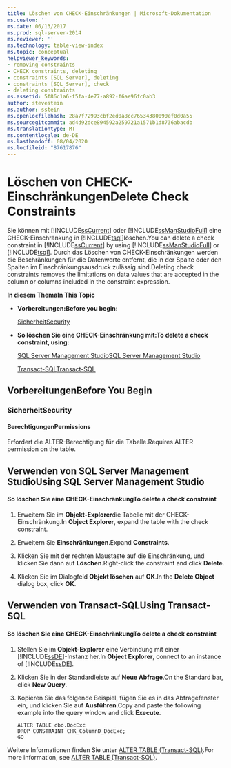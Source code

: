 ```yaml
---
title: Löschen von CHECK-Einschränkungen | Microsoft-Dokumentation
ms.custom: ''
ms.date: 06/13/2017
ms.prod: sql-server-2014
ms.reviewer: ''
ms.technology: table-view-index
ms.topic: conceptual
helpviewer_keywords:
- removing constraints
- CHECK constraints, deleting
- constraints [SQL Server], deleting
- constraints [SQL Server], check
- deleting constraints
ms.assetid: 5f86c1a6-f5fa-4e77-a892-f6ae96fc0ab3
author: stevestein
ms.author: sstein
ms.openlocfilehash: 28a7f72993cbf2ed0a8cc76534380090ef0d0a55
ms.sourcegitcommit: ad4d92dce894592a259721a1571b1d8736abacdb
ms.translationtype: MT
ms.contentlocale: de-DE
ms.lasthandoff: 08/04/2020
ms.locfileid: "87617876"
---
```

# <a name="delete-check-constraints"></a><span data-ttu-id="92010-102">Löschen von CHECK-Einschränkungen</span><span class="sxs-lookup"><span data-stu-id="92010-102">Delete Check Constraints</span></span>
  <span data-ttu-id="92010-103">Sie können mit [!INCLUDE[ssCurrent](../../includes/sscurrent-md.md)] oder [!INCLUDE[ssManStudioFull](../../includes/ssmanstudiofull-md.md)] eine CHECK-Einschränkung in [!INCLUDE[tsql](../../includes/tsql-md.md)]löschen.</span><span class="sxs-lookup"><span data-stu-id="92010-103">You can delete a check constraint in [!INCLUDE[ssCurrent](../../includes/sscurrent-md.md)] by using [!INCLUDE[ssManStudioFull](../../includes/ssmanstudiofull-md.md)] or [!INCLUDE[tsql](../../includes/tsql-md.md)].</span></span> <span data-ttu-id="92010-104">Durch das Löschen von CHECK-Einschränkungen werden die Beschränkungen für die Datenwerte entfernt, die in der Spalte oder den Spalten im Einschränkungsausdruck zulässig sind.</span><span class="sxs-lookup"><span data-stu-id="92010-104">Deleting check constraints removes the limitations on data values that are accepted in the column or columns included in the constraint expression.</span></span>  
  
 <span data-ttu-id="92010-105">**In diesem Thema**</span><span class="sxs-lookup"><span data-stu-id="92010-105">**In This Topic**</span></span>  
  
-   <span data-ttu-id="92010-106">**Vorbereitungen:**</span><span class="sxs-lookup"><span data-stu-id="92010-106">**Before you begin:**</span></span>  
  
     [<span data-ttu-id="92010-107">Sicherheit</span><span class="sxs-lookup"><span data-stu-id="92010-107">Security</span></span>](#Security)  
  
-   <span data-ttu-id="92010-108">**So löschen Sie eine CHECK-Einschränkung mit:**</span><span class="sxs-lookup"><span data-stu-id="92010-108">**To delete a check constraint, using:**</span></span>  
  
     [<span data-ttu-id="92010-109">SQL Server Management Studio</span><span class="sxs-lookup"><span data-stu-id="92010-109">SQL Server Management Studio</span></span>](#SSMSProcedure)  
  
     [<span data-ttu-id="92010-110">Transact-SQL</span><span class="sxs-lookup"><span data-stu-id="92010-110">Transact-SQL</span></span>](#TsqlProcedure)  
  
##  <a name="before-you-begin"></a><a name="BeforeYouBegin"></a> <span data-ttu-id="92010-111">Vorbereitungen</span><span class="sxs-lookup"><span data-stu-id="92010-111">Before You Begin</span></span>  
  
###  <a name="security"></a><a name="Security"></a> <span data-ttu-id="92010-112">Sicherheit</span><span class="sxs-lookup"><span data-stu-id="92010-112">Security</span></span>  
  
####  <a name="permissions"></a><a name="Permissions"></a> <span data-ttu-id="92010-113">Berechtigungen</span><span class="sxs-lookup"><span data-stu-id="92010-113">Permissions</span></span>  
 <span data-ttu-id="92010-114">Erfordert die ALTER-Berechtigung für die Tabelle.</span><span class="sxs-lookup"><span data-stu-id="92010-114">Requires ALTER permission on the table.</span></span>  
  
##  <a name="using-sql-server-management-studio"></a><a name="SSMSProcedure"></a> <span data-ttu-id="92010-115">Verwenden von SQL Server Management Studio</span><span class="sxs-lookup"><span data-stu-id="92010-115">Using SQL Server Management Studio</span></span>  
  
#### <a name="to-delete-a-check-constraint"></a><span data-ttu-id="92010-116">So löschen Sie eine CHECK-Einschränkung</span><span class="sxs-lookup"><span data-stu-id="92010-116">To delete a check constraint</span></span>  
  
1.  <span data-ttu-id="92010-117">Erweitern Sie im **Objekt-Explorer**die Tabelle mit der CHECK-Einschränkung.</span><span class="sxs-lookup"><span data-stu-id="92010-117">In **Object Explorer**, expand the table with the check constraint.</span></span>  
  
2.  <span data-ttu-id="92010-118">Erweitern Sie  **Einschränkungen**.</span><span class="sxs-lookup"><span data-stu-id="92010-118">Expand  **Constraints**.</span></span>  
  
3.  <span data-ttu-id="92010-119">Klicken Sie mit der rechten Maustaste auf die Einschränkung, und klicken Sie dann auf **Löschen**.</span><span class="sxs-lookup"><span data-stu-id="92010-119">Right-click the constraint and click **Delete**.</span></span>  
  
4.  <span data-ttu-id="92010-120">Klicken Sie im Dialogfeld **Objekt löschen** auf **OK**.</span><span class="sxs-lookup"><span data-stu-id="92010-120">In the **Delete Object** dialog box, click **OK**.</span></span>  
  
##  <a name="using-transact-sql"></a><a name="TsqlProcedure"></a> <span data-ttu-id="92010-121">Verwenden von Transact-SQL</span><span class="sxs-lookup"><span data-stu-id="92010-121">Using Transact-SQL</span></span>  
  
#### <a name="to-delete-a-check-constraint"></a><span data-ttu-id="92010-122">So löschen Sie eine CHECK-Einschränkung</span><span class="sxs-lookup"><span data-stu-id="92010-122">To delete a check constraint</span></span>  
  
1.  <span data-ttu-id="92010-123">Stellen Sie im **Objekt-Explorer** eine Verbindung mit einer [!INCLUDE[ssDE](../../includes/ssde-md.md)]-Instanz her.</span><span class="sxs-lookup"><span data-stu-id="92010-123">In **Object Explorer**, connect to an instance of [!INCLUDE[ssDE](../../includes/ssde-md.md)].</span></span>  
  
2.  <span data-ttu-id="92010-124">Klicken Sie in der Standardleiste auf **Neue Abfrage**.</span><span class="sxs-lookup"><span data-stu-id="92010-124">On the Standard bar, click **New Query**.</span></span>  
  
3.  <span data-ttu-id="92010-125">Kopieren Sie das folgende Beispiel, fügen Sie es in das Abfragefenster ein, und klicken Sie auf **Ausführen**.</span><span class="sxs-lookup"><span data-stu-id="92010-125">Copy and paste the following example into the query window and click **Execute**.</span></span>  
  
    ```  
    ALTER TABLE dbo.DocExc   
    DROP CONSTRAINT CHK_ColumnD_DocExc;  
    GO  
    ```  
  
 <span data-ttu-id="92010-126">Weitere Informationen finden Sie unter [ALTER TABLE &#40;Transact-SQL&#41;](/sql/t-sql/statements/alter-table-transact-sql).</span><span class="sxs-lookup"><span data-stu-id="92010-126">For more information, see [ALTER TABLE &#40;Transact-SQL&#41;](/sql/t-sql/statements/alter-table-transact-sql).</span></span>  
  
  
